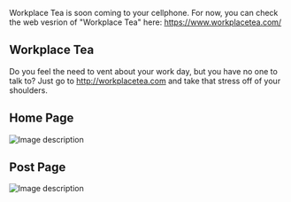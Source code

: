 Workplace Tea is soon coming to your cellphone. For now, you can check the web vesrion of "Workplace Tea" here: https://www.workplacetea.com/

## Workplace Tea

Do you feel the need to vent about your work day, but you have no one to talk to? Just go to http://workplacetea.com and take that stress off of your shoulders.

## Home Page
![Image description](https://elder-patten-ferreira-resume.s3-us-west-2.amazonaws.com/assets/images/experience/projects/workplacetea/workplacetea-m-1.png)

## Post Page
![Image description](https://elder-patten-ferreira-resume.s3-us-west-2.amazonaws.com/assets/images/experience/projects/workplacetea/workplacetea-m-2.png)



